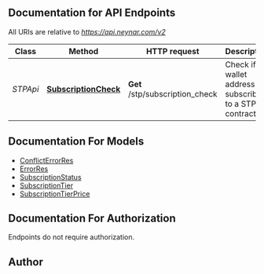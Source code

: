 ## Documentation for API Endpoints

All URIs are relative to *https://api.neynar.com/v2*

| Class    | Method                                                    | HTTP request                    | Description                                               |
| -------- | --------------------------------------------------------- | ------------------------------- | --------------------------------------------------------- |
| _STPApi_ | [**SubscriptionCheck**](docs/STPApi.md#subscriptioncheck) | **Get** /stp/subscription_check | Check if a wallet address is subscribed to a STP contract |

## Documentation For Models

- [ConflictErrorRes](docs/ConflictErrorRes.md)
- [ErrorRes](docs/ErrorRes.md)
- [SubscriptionStatus](docs/SubscriptionStatus.md)
- [SubscriptionTier](docs/SubscriptionTier.md)
- [SubscriptionTierPrice](docs/SubscriptionTierPrice.md)

## Documentation For Authorization

Endpoints do not require authorization.

## Author
